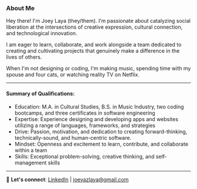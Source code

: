 ### About Me
Hey there! I'm Joey Laya (they/them).  I’m passionate about catalyzing social liberation at the intersections of creative expression, cultural connection, and technological innovation.

I am eager to learn, collaborate, and work alongside a team dedicated to creating and cultivating projects that genuinely make a difference in the lives of others.

When I'm not designing or coding, I'm making music, spending time with my spouse and four cats, or watching reality TV on Netflix.

-------
#### Summary of Qualifications:
- Education: M.A. in Cultural Studies, B.S. in Music Industry, two coding bootcamps, and three certificates in software engineering
- Expertise: Experience designing and developing apps and websites utilizing a range of languages, frameworks, and strategies
- Drive: Passion, motivation, and dedication to creating forward-thinking, technically-sound, and human-centric software.
- Mindset: Openness and excitement to learn, contribute, and collaborate within a team
- Skills: Exceptional problem-solving, creative thinking, and self-management skills
  
-------
💬 **Let's connect**: [LinkedIn](https://www.linkedin.com/in/joeylaya/) | joeyazlaya@gmail.com
